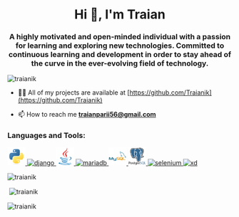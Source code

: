 <h1 align="center">Hi 👋, I'm Traian</h1>
<h3 align="center">A highly motivated and open-minded individual with a passion for learning and exploring new technologies. Committed to continuous learning and development in order to stay ahead
of the curve in the ever-evolving field of technology.</h3>

<p align="left"> <img src="https://komarev.com/ghpvc/?username=traianik&label=Profile%20views&color=0e75b6&style=flat" alt="traianik" /> </p>

- 👨‍💻 All of my projects are available at [https://github.com/Traianik](https://github.com/Traianik)

- 📫 How to reach me **traianparii56@gmail.com**

<h3 align="left">Languages and Tools:</h3>
<p align="left"> <a href="https://www.python.org" target="_blank" rel="noreferrer"> <img src="https://raw.githubusercontent.com/devicons/devicon/master/icons/python/python-original.svg" alt="python" width="40" height="40"/> </a> <a href="https://www.djangoproject.com/" target="_blank" rel="noreferrer"> <img src="https://cdn.worldvectorlogo.com/logos/django.svg" alt="django" width="40" height="40"/> </a> <a href="https://www.java.com" target="_blank" rel="noreferrer"> <img src="https://raw.githubusercontent.com/devicons/devicon/master/icons/java/java-original.svg" alt="java" width="40" height="40"/> </a> <a href="https://mariadb.org/" target="_blank" rel="noreferrer"> <img src="https://www.vectorlogo.zone/logos/mariadb/mariadb-icon.svg" alt="mariadb" width="40" height="40"/> </a> <a href="https://www.mysql.com/" target="_blank" rel="noreferrer"> <img src="https://raw.githubusercontent.com/devicons/devicon/master/icons/mysql/mysql-original-wordmark.svg" alt="mysql" width="40" height="40"/> </a> <a href="https://www.postgresql.org" target="_blank" rel="noreferrer"> <img src="https://raw.githubusercontent.com/devicons/devicon/master/icons/postgresql/postgresql-original-wordmark.svg" alt="postgresql" width="40" height="40"/> </a> <a href="https://www.selenium.dev" target="_blank" rel="noreferrer"> <img src="https://raw.githubusercontent.com/detain/svg-logos/780f25886640cef088af994181646db2f6b1a3f8/svg/selenium-logo.svg" alt="selenium" width="40" height="40"/> </a> <a href="https://www.adobe.com/products/xd.html" target="_blank" rel="noreferrer"> <img src="https://cdn.worldvectorlogo.com/logos/adobe-xd.svg" alt="xd" width="40" height="40"/> </a> </p>

<p><img align="center" src="https://github-readme-stats.vercel.app/api/top-langs?username=traianik&show_icons=true&locale=en&layout=compact" alt="traianik" /></p>

<p>&nbsp;<img align="center" src="https://github-readme-stats.vercel.app/api?username=traianik&show_icons=true&locale=en" alt="traianik" /></p>

<p><img align="center" src="https://github-readme-streak-stats.herokuapp.com/?user=traianik&" alt="traianik" /></p>



